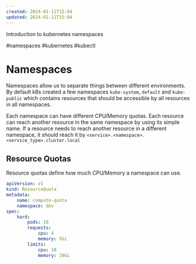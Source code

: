 ```yaml
---
created: 2024-01-11T15:04
updated: 2024-01-11T15:04
---
```

Introduction to kubernetes namespaces

#namespaces #kubernetes #kubectl 

# Namespaces
Namespaces allow us to separate things between different environments.
By default k8s created a few namespaces `kube-system`, `default` and `kube-public` which contains resources that should be accessible by all resources in all namespaces.

Each namespace can have different CPU/Memory quotas.
Each resource can reach another resource in the same namespace by using its simple name. If a resource needs to reach another resource in a different namespace, it should reach it by `<service>.<namespace>.<service_type>.cluster.local`

## Resource Quotas
Resource quotas define how much CPU/Memory a namespace can use. 

```yaml
apiVersion: v1
kind: ResourceQuota
metadata:
	name: compute-quota
	namespace: dev
spec:
	hard:
		pods: 10
		requests:
			cpu: 4
			memory: 5Gi
		limits:
			cpu: 10
			memory: 10Gi
```
